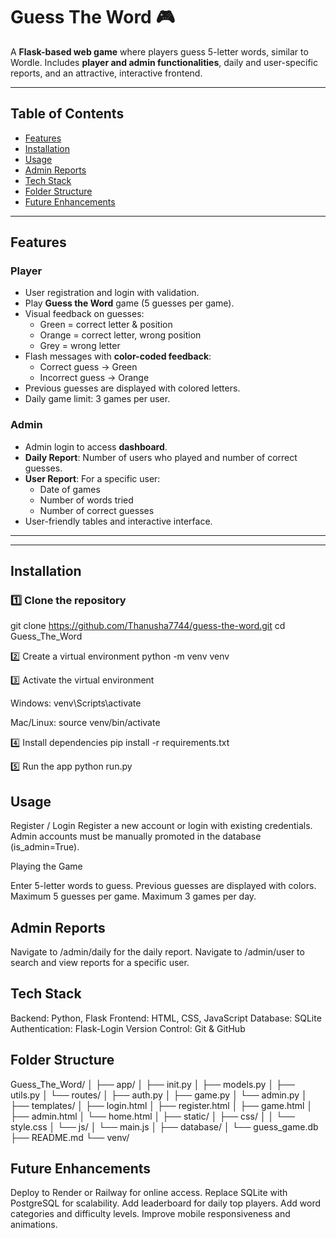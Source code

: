 # Guess The Word 🎮

A **Flask-based web game** where players guess 5-letter words, similar to Wordle. Includes **player and admin functionalities**, daily and user-specific reports, and an attractive, interactive frontend.

---

## Table of Contents

- [Features](#features)    
- [Installation](#installation)  
- [Usage](#usage)  
- [Admin Reports](#admin-reports)  
- [Tech Stack](#tech-stack)  
- [Folder Structure](#folder-structure)  
- [Future Enhancements](#future-enhancements)  

---

## Features

### Player
- User registration and login with validation.
- Play **Guess the Word** game (5 guesses per game).  
- Visual feedback on guesses:
  - Green = correct letter & position  
  - Orange = correct letter, wrong position  
  - Grey = wrong letter
- Flash messages with **color-coded feedback**:
  - Correct guess → Green  
  - Incorrect guess → Orange
- Previous guesses are displayed with colored letters.
- Daily game limit: 3 games per user.

### Admin
- Admin login to access **dashboard**.
- **Daily Report**: Number of users who played and number of correct guesses.  
- **User Report**: For a specific user:
  - Date of games  
  - Number of words tried  
  - Number of correct guesses
- User-friendly tables and interactive interface.

---

---

## Installation

### 1️⃣ Clone the repository


git clone <https://github.com/Thanusha7744/guess-the-word.git>
cd Guess_The_Word

2️⃣ Create a virtual environment
python -m venv venv

3️⃣ Activate the virtual environment

Windows:
venv\Scripts\activate

Mac/Linux:
source venv/bin/activate

4️⃣ Install dependencies
pip install -r requirements.txt

5️⃣ Run the app
python run.py

## Usage

Register / Login
Register a new account or login with existing credentials.
Admin accounts must be manually promoted in the database (is_admin=True).

Playing the Game

Enter 5-letter words to guess.
Previous guesses are displayed with colors.
Maximum 5 guesses per game.
Maximum 3 games per day.

## Admin Reports

Navigate to /admin/daily for the daily report.
Navigate to /admin/user to search and view reports for a specific user.

## Tech Stack

Backend: Python, Flask
Frontend: HTML, CSS, JavaScript
Database: SQLite 
Authentication: Flask-Login
Version Control: Git & GitHub

## Folder Structure

Guess_The_Word/
│
├── app/
│   ├── init.py
│   ├── models.py
│   ├── utils.py
│   └── routes/
│       ├── auth.py
│       ├── game.py
│       └── admin.py
│
├── templates/
│   ├── login.html
│   ├── register.html
│   ├── game.html
│   ├── admin.html
│   └── home.html
│
├── static/
│   ├── css/
│   │   └── style.css
│   └── js/
│       └── main.js
│
├── database/
│   └── guess_game.db
├── README.md
└── venv/

## Future Enhancements

Deploy to Render or Railway for online access.
Replace SQLite with PostgreSQL for scalability.
Add leaderboard for daily top players.
Add word categories and difficulty levels.
Improve mobile responsiveness and animations.